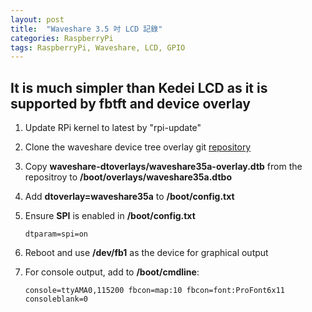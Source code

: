 ```yaml
---
layout: post
title:  "Waveshare 3.5 吋 LCD 記錄"
categories: RaspberryPi
tags: RaspberryPi, Waveshare, LCD, GPIO
---
```

## It is much simpler than Kedei LCD as it is supported by fbtft and device overlay

1. Update RPi kernel to latest by "rpi-update"

2. Clone the waveshare device tree overlay git [repository][waveshare-dtoverlays]

3. Copy **waveshare-dtoverlays/waveshare35a-overlay.dtb** from the repositroy to **/boot/overlays/waveshare35a.dtbo**

4. Add **dtoverlay=waveshare35a** to **/boot/config.txt**

5. Ensure **SPI** is enabled in **/boot/config.txt**

    ```shell
    dtparam=spi=on
    ```
6. Reboot and use **/dev/fb1** as the device for graphical output

7. For console output, add to **/boot/cmdline**:

    ```shell
    console=ttyAMA0,115200 fbcon=map:10 fbcon=font:ProFont6x11 consoleblank=0
    ```

[waveshare-dtoverlays]: https://github.com/swkim01/waveshare-dtoverlays
